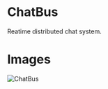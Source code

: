 # ChatBus
Reatime distributed chat system.


# Images
![ChatBus](https://github.com/processone/grapherl/blob/feat-chatbus-client/images/chatbus1.png)
